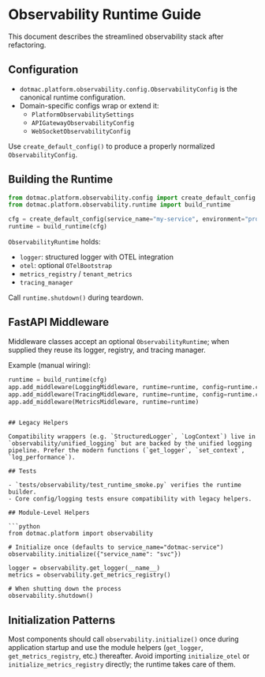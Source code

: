 # Observability Runtime Guide

This document describes the streamlined observability stack after refactoring.

## Configuration

- `dotmac.platform.observability.config.ObservabilityConfig` is the canonical runtime configuration.
- Domain-specific configs wrap or extend it:
  - `PlatformObservabilitySettings`
  - `APIGatewayObservabilityConfig`
  - `WebSocketObservabilityConfig`

Use `create_default_config()` to produce a properly normalized `ObservabilityConfig`.

## Building the Runtime

```python
from dotmac.platform.observability.config import create_default_config
from dotmac.platform.observability.runtime import build_runtime

cfg = create_default_config(service_name="my-service", environment="production")
runtime = build_runtime(cfg)
```

`ObservabilityRuntime` holds:
- `logger`: structured logger with OTEL integration
- `otel`: optional `OTelBootstrap`
- `metrics_registry` / `tenant_metrics`
- `tracing_manager`

Call `runtime.shutdown()` during teardown.

## FastAPI Middleware

Middleware classes accept an optional `ObservabilityRuntime`; when supplied they reuse its logger, registry, and tracing manager.

Example (manual wiring):

```python
runtime = build_runtime(cfg)
app.add_middleware(LoggingMiddleware, runtime=runtime, config=runtime.config)
app.add_middleware(TracingMiddleware, runtime=runtime, config=runtime.config)
app.add_middleware(MetricsMiddleware, runtime=runtime)
```

```

## Legacy Helpers

Compatibility wrappers (e.g. `StructuredLogger`, `LogContext`) live in `observability/unified_logging` but are backed by the unified logging pipeline. Prefer the modern functions (`get_logger`, `set_context`, `log_performance`).

## Tests

- `tests/observability/test_runtime_smoke.py` verifies the runtime builder.
- Core config/logging tests ensure compatibility with legacy helpers.

## Module-Level Helpers

```python
from dotmac.platform import observability

# Initialize once (defaults to service_name="dotmac-service")
observability.initialize({"service_name": "svc"})

logger = observability.get_logger(__name__)
metrics = observability.get_metrics_registry()

# When shutting down the process
observability.shutdown()
```

## Initialization Patterns

Most components should call `observability.initialize()` once during application startup and use the module helpers (`get_logger`, `get_metrics_registry`, etc.) thereafter. Avoid importing `initialize_otel` or `initialize_metrics_registry` directly; the runtime takes care of them.
